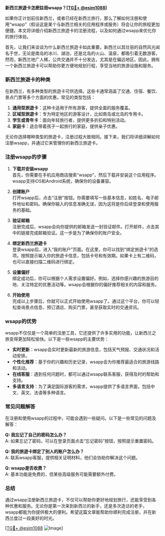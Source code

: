 **新西兰旅遊卡怎麽註冊wsapp？[[TG💪+ @esim1088](https://t.me/s/esim1088)]**

如果你正计划前往新西兰，或者已经在新西兰旅行，那么了解如何注册和使用“wsapp”（假设这是某个与新西兰相关的应用程序或服务）将会让你的旅程更加便捷。本文将详细介绍新西兰旅遊卡的注册流程，以及如何通过wsapp来优化你的旅行体验。

首先，让我们来谈谈为什么新西兰旅遊卡如此重要。新西兰以其壮丽的自然风光闻名于世，无论是南岛的冰川、湖泊，还是北岛的火山、温泉，都吸引着无数游客。然而，新西兰地广人稀，公共交通并不十分发达，尤其是在偏远地区。因此，拥有一个新西兰旅遊卡可以帮助你更方便地规划行程，享受当地的旅游设施和服务。

### 新西兰旅遊卡的种类

在新西兰，有多种类型的旅遊卡可供选择。这些卡通常涵盖了交通、住宿、餐饮、景点门票等多个方面的优惠。常见的类型包括：

1. **通用型旅遊卡**：这种卡适用于所有游客，提供全面的服务覆盖。
2. **区域型旅遊卡**：专为特定地区的游客设计，比如南岛或北岛的专用卡。
3. **学生或青年卡**：面向年轻旅行者，提供更多折扣和特别活动。
4. **家庭卡**：适合带着孩子一起旅行的家庭，提供亲子优惠。

无论你选择哪种类型的旅遊卡，注册过程大致相同。接下来，我们将详细讲解如何注册wsapp，并通过它来管理你的新西兰旅遊卡。

### 注册wsapp的步骤

1. **下载并安装wsapp**  
   首先，你需要在手机应用商店搜索“wsapp”，然后下载并安装这个应用程序。wsapp支持iOS和Android系统，确保你的设备兼容。

2. **创建账户**  
   打开wsapp后，点击“注册”按钮。你需要填写一些基本信息，如姓名、电子邮件地址和密码。确保你输入的信息准确无误，因为这将是你后续登录和使用服务的基础。

3. **验证邮箱**  
   注册完成后，wsapp会向你提供的邮箱发送一封验证邮件。打开邮件，点击其中的链接完成邮箱验证。这一步是为了确保你的账户安全。

4. **绑定新西兰旅遊卡**  
   登录wsapp后，进入“我的账户”页面。在这里，你可以找到“绑定旅遊卡”的选项。按照提示输入你的旅遊卡信息，包括卡号和有效期。如果卡上有二维码，也可以直接扫描二维码进行绑定。

5. **设置偏好**  
   绑定成功后，你可以根据个人需求设置偏好。例如，选择你感兴趣的旅游目的地、关注特定的优惠活动等。wsapp会根据你的偏好推荐相关的内容和服务。

6. **开始使用**  
   完成以上步骤后，你就可以正式开始使用wsapp了。通过这个平台，你可以轻松查询景点信息、预订酒店、购买门票，甚至获取实时的交通资讯。

### wsapp的优势

wsapp不仅仅是一个简单的注册工具，它还提供了许多实用的功能，让新西兰之旅变得更加轻松愉快。以下是一些wsapp的主要优势：

- **实时更新**：wsapp会实时更新最新的旅游信息，包括天气预报、交通状况和活动安排。
- **个性化推荐**：基于你的兴趣和历史记录，wsapp会为你推荐最适合的旅游线路和活动。
- **在线客服**：遇到任何问题时，都可以通过wsapp联系客服，获得及时的帮助和支持。
- **多语言支持**：为了满足国际游客的需求，wsapp提供了多语言界面，包括中文、英文、法语等多种语言。

### 常见问题解答

在注册和使用wsapp的过程中，可能会遇到一些疑问。以下是一些常见的问题及解答：

**Q: 我忘记了自己的密码怎么办？**  
A: 如果忘记了密码，可以在登录页面点击“忘记密码”按钮，按照提示重置密码。

**Q: 我的旅遊卡绑定了别人的账户怎么办？**  
A: 联系wsapp客服，提供相关证明材料，他们会协助你解决这个问题。

**Q: wsapp是否收费？**  
A: 基本功能是免费的，但某些高级服务可能需要额外付费。

### 总结

通过wsapp注册新西兰旅遊卡，不仅可以帮助你更好地规划旅行，还能享受到各种优惠和服务。无论你是第一次来到新西兰的新手，还是多次造访的老手，wsapp都能为你提供极大的便利。希望这篇文章能帮助你顺利完成注册，并在新西兰度过一段美好的时光。

[[TG💪+ @esim1088](https://t.me/s/esim1088) ![Image](https://i.postimg.cc/4NQfJmqS/Snipaste-2025-05-13-00-14-12.png)]